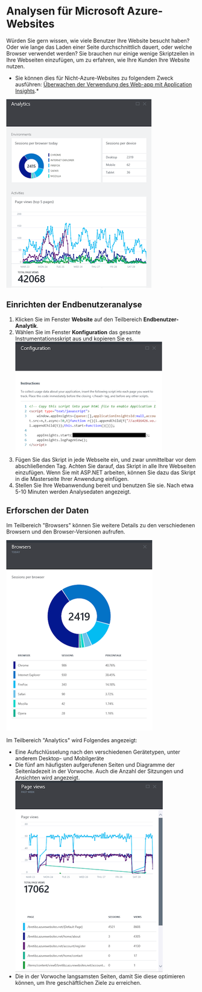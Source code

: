﻿<properties 
	pageTitle="Endnutzeranalysen verwenden" 
	description="Endbenutzeranalysen für Microsoft Azure-Websites" 
	services="application-insights" 
	authors="alancameronwills" 
	manager="kamrani"/>

<tags 
	ms.service="application-insights" 
	ms.workload="tbd" 
	ms.tgt_pltfrm="ibiza" 
	ms.devlang="na" 
	ms.topic="article" 
	ms.date="2015-01-09" 
	ms.author="awills"/>

# Analysen für Microsoft Azure-Websites

Würden Sie gern wissen, wie viele Benutzer Ihre Website besucht haben?  Oder wie lange das Laden einer Seite durchschnittlich dauert, oder welche Browser verwendet werden?  Sie brauchen nur einige wenige Skriptzeilen in Ihre Webseiten einzufügen, um zu erfahren, wie Ihre Kunden Ihre Website nutzen. 

* Sie können dies für Nicht-Azure-Websites zu folgendem Zweck ausführen: [Überwachen der Verwendung des Web-app mit Application Insights](app-insights-web-track-usage.md).*

![End User Analytics](./media/insights-usage-analytics/Insights_ConfiguredExperience.png)

## Einrichten der Endbenutzeranalyse

1. Klicken Sie im Fenster **Website** auf den Teilbereich **Endbenutzer-Analytik**.
2. Wählen Sie im Fenster **Konfiguration** das gesamte Instrumentationsskript aus und kopieren Sie es.  
    ![Configuration](./media/insights-usage-analytics/Insights_CopyCode.png)
3. Fügen Sie das Skript in jede Webseite ein, und zwar unmittelbar vor dem abschließenden </head> Tag. Achten Sie darauf, das Skript in alle Ihre Webseiten einzufügen. Wenn Sie mit ASP.NET arbeiten, können Sie dazu das Skript in die Masterseite Ihrer Anwendung einfügen.
4. Stellen Sie Ihre Webanwendung bereit und benutzen Sie sie. Nach etwa 5-10 Minuten werden Analysedaten angezeigt.

## Erforschen der Daten

Im Teilbereich "Browsers" können Sie weitere Details zu den verschiedenen Browsern und den Browser-Versionen aufrufen.

![Browsers](./media/insights-usage-analytics/Insights_Browsers.png)

Im Teilbereich "Analytics" wird Folgendes angezeigt:

- Eine Aufschlüsselung nach den verschiedenen Gerätetypen, unter anderem Desktop- und Mobilgeräte
- Die fünf am häufigsten aufgerufenen Seiten und Diagramme der Seitenladezeit in der Vorwoche.  Auch die Anzahl der Sitzungen und Ansichten wird angezeigt.  
    ![Top Pages](./media/insights-usage-analytics/Insights_TopPages.png)
- Die in der Vorwoche langsamsten Seiten, damit Sie diese optimieren können, um Ihre geschäftlichen Ziele zu erreichen.


<!--HONumber=46--> 
